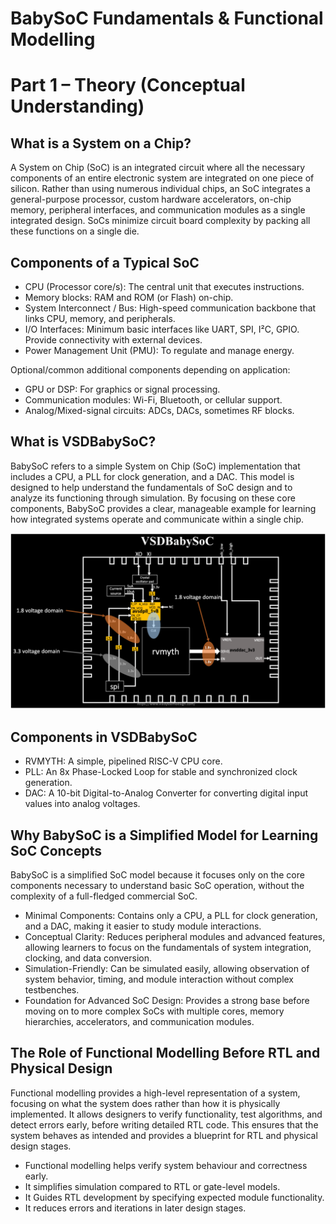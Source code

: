 # BabySoC Fundamentals & Functional Modelling 

#  Part 1 – Theory (Conceptual Understanding)

## What is a System on a Chip?

A System on Chip (SoC) is an integrated circuit where all the necessary components of an entire electronic system are integrated on one piece of silicon. Rather than using numerous individual chips, an SoC integrates a general-purpose processor, custom hardware accelerators, on-chip memory, peripheral interfaces, and communication modules as a single integrated design. SoCs minimize circuit board complexity by packing all these functions on a single die.



## Components of a Typical SoC

- CPU (Processor core/s): The central unit that executes instructions.  
- Memory blocks: RAM and ROM (or Flash) on-chip.  
- System Interconnect / Bus: High-speed communication backbone that links CPU, memory, and peripherals.  
- I/O Interfaces: Minimum basic interfaces like UART, SPI, I²C, GPIO. Provide connectivity with external devices.  
- Power Management Unit (PMU): To regulate and manage energy.  

Optional/common additional components depending on application:

- GPU or DSP: For graphics or signal processing.  
- Communication modules: Wi-Fi, Bluetooth, or cellular support.  
- Analog/Mixed-signal circuits: ADCs, DACs, sometimes RF blocks.  



## What is VSDBabySoC?

BabySoC refers to a simple System on Chip (SoC) implementation that includes a CPU, a PLL for clock generation, and a DAC. This model is designed to help understand the fundamentals of SoC design and to analyze its functioning through simulation. By focusing on these core components, BabySoC provides a clear, manageable example for learning how integrated systems operate and communicate within a single chip.

![VSDBabySoC Block diagram](images/VSDBabySoC.png)

## Components in VSDBabySoC

- RVMYTH: A simple, pipelined RISC-V CPU core.  
- PLL: An 8x Phase-Locked Loop for stable and synchronized clock generation.  
- DAC: A 10-bit Digital-to-Analog Converter for converting digital input values into analog voltages.  


## Why BabySoC is a Simplified Model for Learning SoC Concepts

BabySoC is a simplified SoC model because it focuses only on the core components necessary to understand basic SoC operation, without the complexity of a full-fledged commercial SoC.  

- Minimal Components: Contains only a CPU, a PLL for clock generation, and a DAC, making it easier to study module interactions.  
- Conceptual Clarity: Reduces peripheral modules and advanced features, allowing learners to focus on the fundamentals of system integration, clocking, and data conversion.  
- Simulation-Friendly: Can be simulated easily, allowing observation of system behavior, timing, and module interaction without complex testbenches.  
- Foundation for Advanced SoC Design: Provides a strong base before moving on to more complex SoCs with multiple cores, memory hierarchies, accelerators, and communication modules.  


## The Role of Functional Modelling Before RTL and Physical Design

Functional modelling provides a high-level representation of a system, focusing on what the system does rather than how it is physically implemented. It allows designers to verify functionality, test algorithms, and detect errors early, before writing detailed RTL code. This ensures that the system behaves as intended and provides a blueprint for RTL and physical design stages.

- Functional modelling helps verify system behaviour and correctness early.  
- It simplifies simulation compared to RTL or gate-level models.  
- It Guides RTL development by specifying expected module functionality.  
- It reduces errors and iterations in later design stages.  
